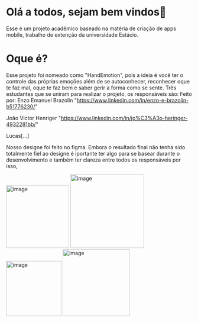 # Olá a todos, sejam bem vindos👋

Esse é um projeto acadêmico baseado na matéria de criação de apps mobile, trabalho de extenção da universidade Estácio. 

# Oque é?

Esse projeto foi nomeado como "HandEmotion", pois a ideia é você ter o controle das próprias emoções além de se autoconhecer, reconhecer oque te faz mal, oque te faz bem e saber gerir a forma como se sente.
Três estudantes que se uniram para realizar o projeto, os responsáveis são:
   Feito por: Enzo Emanuel Brazolin "https://www.linkedin.com/in/enzo-e-brazolin-b51776230/"
   
   João Victor Henriger "https://www.linkedin.com/in/jo%C3%A3o-heringer-4932281bb/"
  

   Lucas[...]

Nosso designe foi feito no figma. Embora o resultado final não tenha sido totalmente fiel ao designe é iportante ter algo para se basear durante o desenvolvimento e também ter clareza entre todos os responsáveis por isso,


<img width="170" alt="image" src="https://github.com/user-attachments/assets/0746ec7e-b0d2-4aca-a567-0fc1b44ece1b">

<img width="199" alt="image" src="https://github.com/user-attachments/assets/79be4f1c-0657-4dc4-928f-69fea42fb778">

<img width="149" alt="image" src="https://github.com/user-attachments/assets/bf50af80-5d42-4061-9221-5f0280499b93">

<img width="181" alt="image" src="https://github.com/user-attachments/assets/b1639fa0-b1a3-42df-93a8-fe5d6b6649d8">



